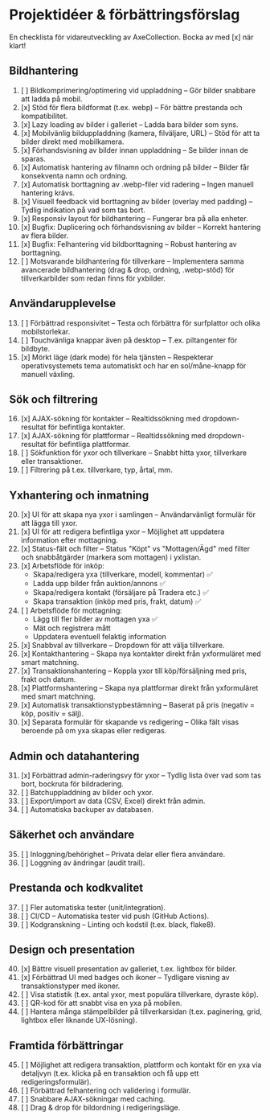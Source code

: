 # Projektidéer & förbättringsförslag

En checklista för vidareutveckling av AxeCollection. Bocka av med [x] när klart!

## Bildhantering

1. [ ] Bildkomprimering/optimering vid uppladdning – Gör bilder snabbare att ladda på mobil.
2. [x] Stöd för flera bildformat (t.ex. webp) – För bättre prestanda och kompatibilitet.
3. [x] Lazy loading av bilder i galleriet – Ladda bara bilder som syns.
4. [x] Mobilvänlig bilduppladdning (kamera, filväljare, URL) – Stöd för att ta bilder direkt med mobilkamera.
5. [x] Förhandsvisning av bilder innan uppladdning – Se bilder innan de sparas.
6. [x] Automatisk hantering av filnamn och ordning på bilder – Bilder får konsekventa namn och ordning.
7. [x] Automatisk borttagning av .webp-filer vid radering – Ingen manuell hantering krävs.
8. [x] Visuell feedback vid borttagning av bilder (overlay med padding) – Tydlig indikation på vad som tas bort.
9. [x] Responsiv layout för bildhantering – Fungerar bra på alla enheter.
10. [x] Bugfix: Duplicering och förhandsvisning av bilder – Korrekt hantering av flera bilder.
11. [x] Bugfix: Felhantering vid bildborttagning – Robust hantering av borttagning.
12. [ ] Motsvarande bildhantering för tillverkare – Implementera samma avancerade bildhantering (drag & drop, ordning, .webp-stöd) för tillverkarbilder som redan finns för yxbilder.

## Användarupplevelse

13. [ ] Förbättrad responsivitet – Testa och förbättra för surfplattor och olika mobilstorlekar.
14. [ ] Touchvänliga knappar även på desktop – T.ex. piltangenter för bildbyte.
15. [x] Mörkt läge (dark mode) för hela tjänsten – Respekterar operativsystemets tema automatiskt och har en sol/måne-knapp för manuell växling.

## Sök och filtrering

16. [x] AJAX-sökning för kontakter – Realtidssökning med dropdown-resultat för befintliga kontakter.
17. [x] AJAX-sökning för plattformar – Realtidssökning med dropdown-resultat för befintliga plattformar.
18. [ ] Sökfunktion för yxor och tillverkare – Snabbt hitta yxor, tillverkare eller transaktioner.
19. [ ] Filtrering på t.ex. tillverkare, typ, årtal, mm.

## Yxhantering och inmatning

20. [x] UI för att skapa nya yxor i samlingen – Användarvänligt formulär för att lägga till yxor.
21. [x] UI för att redigera befintliga yxor – Möjlighet att uppdatera information efter mottagning.
22. [x] Status-fält och filter – Status "Köpt" vs "Mottagen/Ägd" med filter och snabbåtgärder (markera som mottagen) i yxlistan.
23. [x] Arbetsflöde för inköp: 
    - Skapa/redigera yxa (tillverkare, modell, kommentar) ✅
    - Ladda upp bilder från auktion/annons ✅
    - Skapa/redigera kontakt (försäljare på Tradera etc.) ✅
    - Skapa transaktion (inköp med pris, frakt, datum) ✅
24. [ ] Arbetsflöde för mottagning:
    - Lägg till fler bilder av mottagen yxa ✅
    - Mät och registrera mått
    - Uppdatera eventuell felaktig information
25. [x] Snabbval av tillverkare – Dropdown för att välja tillverkare.
26. [x] Kontakthantering – Skapa nya kontakter direkt från yxformuläret med smart matchning.
27. [x] Transaktionshantering – Koppla yxor till köp/försäljning med pris, frakt och datum.
28. [x] Plattformshantering – Skapa nya plattformar direkt från yxformuläret med smart matchning.
29. [x] Automatisk transaktionstypbestämning – Baserat på pris (negativ = köp, positiv = sälj).
30. [x] Separata formulär för skapande vs redigering – Olika fält visas beroende på om yxa skapas eller redigeras.

## Admin och datahantering

31. [x] Förbättrad admin-raderingsvy för yxor – Tydlig lista över vad som tas bort, bockruta för bildradering.
32. [ ] Batchuppladdning av bilder och yxor.
33. [ ] Export/import av data (CSV, Excel) direkt från admin.
34. [ ] Automatiska backuper av databasen.

## Säkerhet och användare

35. [ ] Inloggning/behörighet – Privata delar eller flera användare.
36. [ ] Loggning av ändringar (audit trail).

## Prestanda och kodkvalitet

37. [ ] Fler automatiska tester (unit/integration).
38. [ ] CI/CD – Automatiska tester vid push (GitHub Actions).
39. [ ] Kodgranskning – Linting och kodstil (t.ex. black, flake8).

## Design och presentation

40. [x] Bättre visuell presentation av galleriet, t.ex. lightbox för bilder.
41. [x] Förbättrad UI med badges och ikoner – Tydligare visning av transaktionstyper med ikoner.
42. [ ] Visa statistik (t.ex. antal yxor, mest populära tillverkare, dyraste köp).
43. [ ] QR-kod för att snabbt visa en yxa på mobilen.
44. [ ] Hantera många stämpelbilder på tillverkarsidan (t.ex. paginering, grid, lightbox eller liknande UX-lösning).

## Framtida förbättringar

45. [ ] Möjlighet att redigera transaktion, plattform och kontakt för en yxa via detaljvyn (t.ex. klicka på en transaktion och få upp ett redigeringsformulär).
46. [ ] Förbättrad felhantering och validering i formulär.
47. [ ] Snabbare AJAX-sökningar med caching.
48. [ ] Drag & drop för bildordning i redigeringsläge. 
